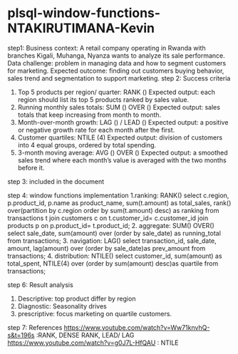 # plsql-window-functions-NTAKIRUTIMANA-Kevin
step1: 
Business context: A retail company operating in Rwanda with branches Kigali, Muhanga, Nyanza wants to analyze its sale performance.
Data challenge: problem in managing data and how to segment customers for marketing.
Expected outcome: finding out customers buying behavior, sales trend and segmentation to support marketing.
step 2:  Success criteria
1.	Top 5 products per region/ quarter: RANK ()
Expected output: each region should list its top 5 products ranked by sales value.
2.	Running monthly sales totals: SUM () OVER ()
Expected output: sales totals that keep increasing from month to month.
3.	Month-over-month growth: LAG () / LEAD ()
Expected output: a positive or negative growth rate for each month after the first.
4.	Customer quartiles: NTILE (4)
Expected output: division of customers into 4 equal groups, ordered by total spending.
5.	3-month moving average: AVG () OVER ()
Expected output: a smoothed sales trend where each month’s value is averaged with the two months before it. 

step 3: included in the document


step 4: window functions implementation
1.ranking: RANK()
select c.region, p.product_id, p.name as product_name, sum(t.amount) as total_sales, rank() over(partition by c.region order by sum(t.amount) desc) as ranking from transactions t join customers c on t.customer_id= c.customer_id join products p on p.product_id= t.product_id;
2. aggregate: SUM() OVER()
select sale_date, sum(amount) over (order by sale_date) as running_total from transactions;
3. navigation: LAG()
select transaction_id, sale_date, amount, lag(amount) over (order by sale_date)as prev_amount from transactions;
4. distribution: NTILE()
select customer_id, sum(amount) as total_spent, NTILE(4) over (order by sum(amount) desc)as quartile from transactions;


step 6: Result analysis 
1. Descriptive: top product differ by region
2. Diagnostic: Seasonality drives
3. prescriptive: focus marketing on quartile customers.

step 7: References
https://www.youtube.com/watch?v=Ww71knvhQ-s&t=196s :RANK, DENSE RANK, LEAD/ LAG
https://www.youtube.com/watch?v=g0J7L-HfQAU : NTILE
